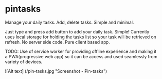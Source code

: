 # pintasks
Manage your daily tasks. Add, delete tasks. Simple and  minimal.

Just type and press add button to add your daily task. Simple! Currently uses local storage for holding the tasks list so your task will be retrieved on refresh. No server side code. Pure client based app.

TODO: Use of service worker for providing offline experience and making it a PWA(progressive web app) so it can be access and used seamlessly from variety of devices.

![Alt text] (/pin-tasks.jpg "Screenshot - Pin-tasks")

